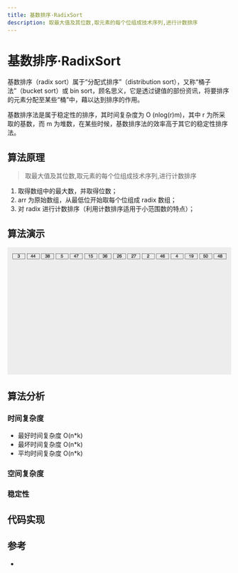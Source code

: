 ```yaml
---
title: 基数排序·RadixSort
description: 取最大值及其位数,取元素的每个位组成技术序列,进行计数排序
---
```


# 基数排序·RadixSort

基数排序（radix sort）属于“分配式排序”（distribution sort），又称“桶子法”（bucket sort）或 bin sort，顾名思义，它是透过键值的部份资讯，将要排序的元素分配至某些“桶”中，藉以达到排序的作用。

基数排序法是属于稳定性的排序，其时间复杂度为 O (nlog(r)m)，其中 r 为所采取的基数，而 m 为堆数，在某些时候，基数排序法的效率高于其它的稳定性排序法。

## 算法原理

> 取最大值及其位数,取元素的每个位组成技术序列,进行计数排序

1. 取得数组中的最大数，并取得位数；
2. arr 为原始数组，从最低位开始取每个位组成 radix 数组；
3. 对 radix 进行计数排序（利用计数排序适用于小范围数的特点）；

## 算法演示

![](./RadixSort.gif)

## 算法分析

### 时间复杂度

- 最好时间复杂度 O(n\*k)
- 最坏时间复杂度 O(n\*k)
- 平均时间复杂度 O(n\*k)

### 空间复杂度

### 稳定性

>

## 代码实现

<!-- <code-group>
<code-block title="JavaScript">
<<< @/scripts/js/algorithm/radixSort.js
</code-block>
</code-group> -->

## 参考

- [](https://baike.baidu.com/item/%E5%9F%BA%E6%95%B0%E6%8E%92%E5%BA%8F)
